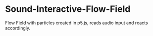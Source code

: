 # Sound-Interactive-Flow-Field
Flow Field with particles created in p5.js, reads audio input and reacts accordingly.
